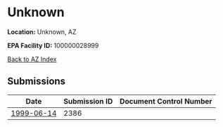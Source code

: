 # Unknown

**Location:** Unknown, AZ

**EPA Facility ID:** 100000028999

[Back to AZ Index](../../index.md)

## Submissions

| Date | Submission ID | Document Control Number |
|------|--------------|-------------------------|
| [1999-06-14](submissions/2386.md) | 2386 |  |
